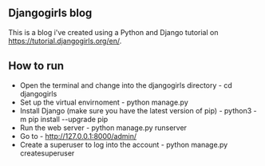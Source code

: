 ## Djangogirls blog

This is a blog i've created using a Python and Django tutorial on https://tutorial.djangogirls.org/en/. 

## How to run

* Open the terminal and change into the djangogirls directory  - cd djangogirls
* Set up the virtual envirnoment - python manage.py
* Install Django (make sure you have the latest version of pip) - python3 -m pip install --upgrade pip
* Run the web server - python manage.py runserver
* Go to - http://127.0.0.1:8000/admin/
* Create a superuser to log into the account - python manage.py createsuperuser



